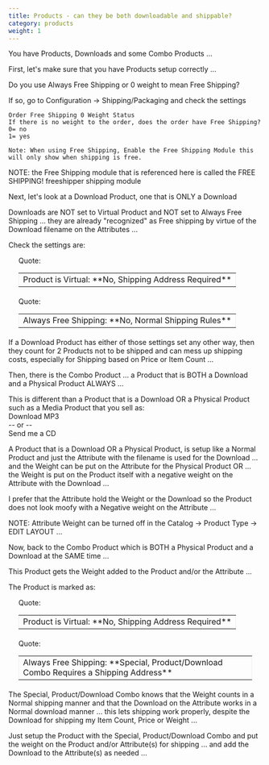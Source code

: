 ```yaml
---
title: Products - can they be both downloadable and shippable? 
category: products
weight: 1
---
```


You have Products, Downloads and some Combo Products ...  

First, let's make sure that you have Products setup correctly ...  

Do you use Always Free Shipping or 0 weight to mean Free Shipping?  

If so, go to Configuration -> Shipping/Packaging and check the settings 

```
Order Free Shipping 0 Weight Status  
If there is no weight to the order, does the order have Free Shipping?  
0= no  
1= yes  

Note: When using Free Shipping, Enable the Free Shipping Module this will only show when shipping is free.
```

NOTE: the Free Shipping module that is referenced here is called the FREE SHIPPING! freeshipper shipping module 

Next, let's look at a Download Product, one that is ONLY a Download

Downloads are NOT set to Virtual Product and NOT set to Always Free Shipping ... they are already "recognized" as Free shipping by virtue of the Download filename on the Attributes ...  

Check the settings are:  

<div style="margin: 5px 20px 20px;">

<div style="margin-bottom: 2px;" class="smallfont">Quote:</div>

<table width="100%" cellspacing="0" cellpadding="5" border="0">

<tbody>

<tr>

<td style="border: 1px inset ;" class="alt2">Product is Virtual: **No, Shipping Address Required**</td>

</tr>

</tbody>

</table>

</div>

<div style="margin: 5px 20px 20px;">

<div style="margin-bottom: 2px;" class="smallfont">Quote:</div>

<table width="100%" cellspacing="0" cellpadding="5" border="0">

<tbody>

<tr>

<td style="border: 1px inset ;" class="alt2">Always Free Shipping: **No, Normal Shipping Rules**</td>

</tr>

</tbody>

</table>

</div>

If a Download Product has either of those settings set any other way, then they count for 2 Products not to be shipped and can mess up shipping costs, especially for Shipping based on Price or Item Count ...  

Then, there is the Combo Product ... a Product that is BOTH a Download and a Physical Product ALWAYS ...  

This is different than a Product that is a Download OR a Physical Product such as a Media Product that you sell as:  
Download MP3  
-- or --  
Send me a CD  

A Product that is a Download OR a Physical Product, is setup like a Normal Product and just the Attribute with the filename is used for the Download ... and the Weight can be put on the Attribute for the Physical Product OR ... the Weight is put on the Product itself with a negative weight on the Attribute with the Download ...  

I prefer that the Attribute hold the Weight or the Download so the Product does not look moofy with a Negative weight on the Attribute ...  

NOTE: Attribute Weight can be turned off in the Catalog -> Product Type -> EDIT LAYOUT ...  

Now, back to the Combo Product which is BOTH a Physical Product and a Download at the SAME time ...  

This Product gets the Weight added to the Product and/or the Attribute ...  

The Product is marked as:  

<div style="margin: 5px 20px 20px;">

<div style="margin-bottom: 2px;" class="smallfont">Quote:</div>

<table width="100%" cellspacing="0" cellpadding="5" border="0">

<tbody>

<tr>

<td style="border: 1px inset ;" class="alt2">Product is Virtual: **No, Shipping Address Required**</td>

</tr>

</tbody>

</table>

</div>

<div style="margin: 5px 20px 20px;">

<div style="margin-bottom: 2px;" class="smallfont">Quote:</div>

<table width="100%" cellspacing="0" cellpadding="5" border="0">

<tbody>

<tr>

<td style="border: 1px inset ;" class="alt2">Always Free Shipping: **Special, Product/Download Combo Requires a Shipping Address**</td>

</tr>

</tbody>

</table>

</div>

The Special, Product/Download Combo knows that the Weight counts in a Normal shipping manner and that the Download on the Attribute works in a Normal download manner ... this lets shipping work properly, despite the Download for shipping my Item Count, Price or Weight ...  

Just setup the Product with the Special, Product/Download Combo and put the weight on the Product and/or Attribute(s) for shipping ... and add the Download to the Attribute(s) as needed ...  


